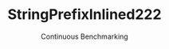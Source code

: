 ---
layout: default
title: StringPrefixInlined222
subtitle: Continuous Benchmarking
selected: String
expanded: Benchmarking
benchmark: /individual_results/StringPrefixInlined222.html
---